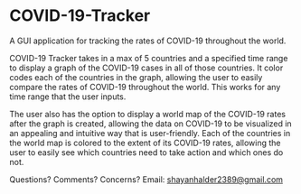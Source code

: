 # COVID-19-Tracker
A GUI application for tracking the rates of COVID-19 throughout the world. 

COVID-19 Tracker takes in a max of 5 countries and a specified time range to display a graph 
of the COVID-19 cases in all of those countries. It color codes each of the countries in the graph,
allowing the user to easily compare the rates of COVID-19 throughout the world. This works for any 
time range that the user inputs. 

The user also has the option to display a world map of the COVID-19 
rates after the graph is created, allowing the data on COVID-19 to be visualized in an appealing and 
intuitive way that is user-friendly. Each of the countries in the world map is colored to the extent 
of its COVID-19 rates, allowing the user to easily see which countries need to take action and which
ones do not.


Questions? Comments? Concerns? Email: shayanhalder2389@gmail.com



